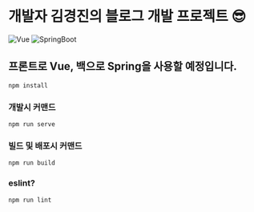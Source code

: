# 개발자 김경진의 블로그 개발 프로젝트 😎

![Vue](https://ichi.pro/assets/images/max/724/1*iXcOW2G3alYUN0dLgCbKZQ.png)
![SpringBoot](https://img1.daumcdn.net/thumb/R1280x0/?scode=mtistory2&fname=https%3A%2F%2Fblog.kakaocdn.net%2Fdn%2FWumAJ%2Fbtq6ANAD9Ih%2FeY6v5O7RvvZuBCGCxf7xH0%2Fimg.png)

## 프론트로 Vue, 백으로 Spring을 사용할 예정입니다.

```
npm install
```

### 개발시 커맨드

```
npm run serve
```

### 빌드 및 배포시 커맨드

```
npm run build
```

### eslint?

```
npm run lint
```

###
